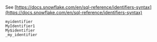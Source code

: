 See [https://docs.snowflake.com/en/sql-reference/identifiers-syntax](https://docs.snowflake.com/en/sql-reference/identifiers-syntax)
```
myidentifier
MyIdentifier1
My$identifier
_my_identifier
```
